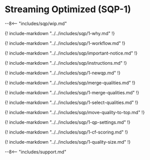 # Streaming Optimized (SQP-1)

--8<-- "includes/sqp/wip.md"

{! include-markdown "../../includes/sqp/1-why.md" !}

{! include-markdown "../../includes/sqp/1-workflow.md" !}

{! include-markdown "../../includes/sqp/important-notice.md" !}

{! include-markdown "../../includes/sqp/instructions.md" !}

{! include-markdown "../../includes/sqp/1-newqp.md" !}

{! include-markdown "../../includes/sqp/merge-qualities.md" !}

{! include-markdown "../../includes/sqp/1-merge-qualities.md" !}

{! include-markdown "../../includes/sqp/1-select-qualities.md" !}

{! include-markdown "../../includes/sqp/move-quality-to-top.md" !}

{! include-markdown "../../includes/sqp/1-qp-settings.md" !}

{! include-markdown "../../includes/sqp/1-cf-scoring.md" !}

{! include-markdown "../../includes/sqp/1-quality-size.md" !}

--8<-- "includes/support.md"
